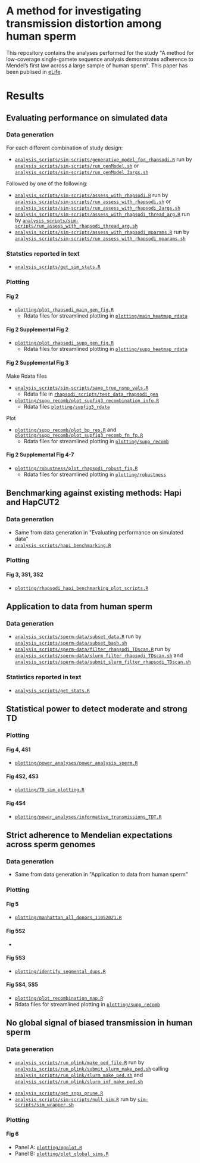 # A method for investigating transmission distortion among human sperm

This repository contains the analyses performed for the study "A method for low-coverage single-gamete sequence analysis demonstrates adherence to Mendel’s first law across a large sample of human sperm". This paper has been publised in [eLife](https://elifesciences.org/articles/76383).

<!--
- analysis scripts: scripts used for data in paper 
-- filtering_bell_data: info for filtering our Bell data based on genome consortia studies
-- shell-scripts: command line scripts for processing raw data  
-- sim-scripts: R files for simulations of TD (real and simulated chromosomes)
-- sperm-data: steps for processing genotype data
- plotting: scripts for figures  in paper 
-->

# Results

## Evaluating performance on simulated data

### Data generation

For each different combination of study design:

* [`analysis_scripts/sim-scripts/generative_model_for_rhapsodi.R`](https://github.com/mccoy-lab/transmission-distortion/blob/master/analysis_scripts/sim-scripts/generative_model_for_rhapsodi.R) run by [`analysis_scripts/sim-scripts/run_genModel.sh`](https://github.com/mccoy-lab/transmission-distortion/blob/master/analysis_scripts/sim-scripts/run_genModel.sh) or [`analysis_scripts/sim-scripts/run_genModel_3args.sh`](https://github.com/mccoy-lab/transmission-distortion/blob/master/analysis_scripts/sim-scripts/run_genModel_3args.sh)

Followed by one of the following:

* [`analysis_scripts/sim-scripts/assess_with_rhapsodi.R`](https://github.com/mccoy-lab/transmission-distortion/blob/master/analysis_scripts/sim-scripts/assess_with_rhapsodi.R) run by [`analysis_scripts/sim-scripts/run_assess_with_rhapsodi.sh`](https://github.com/mccoy-lab/transmission-distortion/blob/master/analysis_scripts/sim-scripts/run_assess_with_rhapsodi.sh) or [`analysis_scripts/sim-scripts/run_assess_with_rhapsodi_2args.sh`](https://github.com/mccoy-lab/transmission-distortion/blob/master/analysis_scripts/sim-scripts/run_assess_with_rhapsodi_2args.sh)
* [`analysis_scripts/sim-scripts/assess_with_rhapsodi_thread_arg.R`](https://github.com/mccoy-lab/transmission-distortion/blob/master/analysis_scripts/sim-scripts/assess_with_rhapsodi_thread_arg.R) run by [`analysis_scripts/sim-scripts/run_assess_with_rhapsodi_thread_arg.sh`](https://github.com/mccoy-lab/transmission-distortion/blob/master/analysis_scripts/sim-scripts/run_assess_with_rhapsodi_thread_arg.sh)
* [`analysis_scripts/sim-scripts/assess_with_rhapsodi_mparams.R`](https://github.com/mccoy-lab/transmission-distortion/blob/master/analysis_scripts/sim-scripts/assess_with_rhapsodi_mparams.R) run by [`analysis_scripts/sim-scripts/run_assess_with_rhapsodi_mparams.sh`](https://github.com/mccoy-lab/transmission-distortion/blob/master/analysis_scripts/sim-scripts/run_assess_with_rhapsodi_mparams.sh)

### Statstics reported in text

* [`analysis_scripts/get_sim_stats.R`](https://github.com/mccoy-lab/transmission-distortion/blob/master/analysis_scripts/get_sim_stats.R)

### Plotting

#### Fig 2

* [`plotting/plot_rhapsodi_main_gen_fig.R`](https://github.com/mccoy-lab/transmission-distortion/blob/master/plotting/plot_rhapsodi_main_gen_fig.R)
  * Rdata files for streamlined plotting in [`plotting/main_heatmap_rdata`](https://github.com/mccoy-lab/transmission-distortion/tree/master/plotting/main_heatmap_Rdata)

#### Fig 2 Supplemental Fig 2

* [`plotting/plot_rhapsodi_supp_gen_fig.R`](https://github.com/mccoy-lab/transmission-distortion/blob/master/plotting/plot_rhapsodi_supp_gen_fig.R)
  * Rdata files for streamlined plotting in [`plotting/supp_heatmap_rdata`](https://github.com/mccoy-lab/transmission-distortion/tree/master/plotting/supp_heatmap_Rdata)

#### Fig 2 Supplemental Fig 3

Make Rdata files 
* [`analysis_scripts/sim-scripts/save_true_nsnp_vals.R`](https://github.com/mccoy-lab/transmission-distortion/blob/master/analysis_scripts/sim-scripts/save_true_nsnp_vals.R)
  * Rdata file in [`rhapsodi_scripts/test_data_rhapsodi_gen`](https://github.com/mccoy-lab/transmission-distortion/tree/master/rhapsodi_scripts/test_data_rhapsodi_gen)
* [`plotting/supp_recomb/plot_supfig3_recombination_info.R`](https://github.com/mccoy-lab/transmission-distortion/blob/master/plotting/supp_recomb/plot_supfig3_recombination_info.R)
  * Rdata files [`plotting/supfig3_rdata`](https://github.com/mccoy-lab/transmission-distortion/tree/master/plotting/supfig3_rdata) 

Plot
* [`plotting/supp_recomb/plot_bp_res.R`](https://github.com/mccoy-lab/transmission-distortion/blob/master/plotting/supp_recomb/plot_bp_res.R) and [`plotting/supp_recomb/plot_supfig3_recomb_fn_fp.R`](https://github.com/mccoy-lab/transmission-distortion/blob/master/plotting/supp_recomb/plot_supfig3_recomb_fn_fp.R)
  * Rdata files for streamlined plotting in [`plotting/supp_recomb`](https://github.com/mccoy-lab/transmission-distortion/tree/master/plotting/supp_recomb)

#### Fig 2 Supplemental Fig 4-7

* [`plotting/robustness/plot_rhapsodi_robust_fig.R`](https://github.com/mccoy-lab/transmission-distortion/blob/master/plotting/robustness/plot_rhapsodi_robust_fig.R)
  * Rdata files for streamlined plotting in [`plotting/robustness`](https://github.com/mccoy-lab/transmission-distortion/tree/master/plotting/robustness)


## Benchmarking against existing methods: Hapi and HapCUT2

### Data generation

* Same from data generation in "Evaluating performance on simulated data"
* [`analysis_scripts/hapi_benchmarking.R`](https://github.com/mccoy-lab/transmission-distortion/blob/master/analysis_scripts/hapi_benchmarking.R)

### Plotting

#### Fig 3, 3S1, 3S2

* [`plotting/rhapsodi_hapi_benchmarking_plot_scripts.R`](https://github.com/mccoy-lab/transmission-distortion/blob/master/plotting/rhapsodi_hapi_benchmarking_plot_scripts.R)


## Application to data from human sperm

### Data generation

* [`analysis_scripts/sperm-data/subset_data.R`](https://github.com/mccoy-lab/transmission-distortion/blob/master/analysis_scripts/sperm-data/subset_data.R) run by [`analysis_scripts/sperm-data/subset_bash.sh`](https://github.com/mccoy-lab/transmission-distortion/blob/master/analysis_scripts/sperm-data/subset_bash.sh)
* [`analysis_scripts/sperm-data/filter_rhapsodi_TDscan.R`](https://github.com/mccoy-lab/transmission-distortion/blob/master/analysis_scripts/sperm-data/filter_rhapsodi_TDscan.R) run by [`analysis_scripts/sperm-data/slurm_filter_rhapsodi_TDscan.sh`](https://github.com/mccoy-lab/transmission-distortion/blob/master/analysis_scripts/sperm-data/slurm_filter_rhapsodi_TDscan.sh) and [`analysis_scripts/sperm-data/submit_slurm_filter_rhapsodi_TDscan.sh`](https://github.com/mccoy-lab/transmission-distortion/blob/master/analysis_scripts/sperm-data/submit_slurm_filter_rhapsodi_TDscan.sh)

### Statistics reported in text

* [`analysis_scripts/get_stats.R`](https://github.com/mccoy-lab/transmission-distortion/blob/master/analysis_scripts/get_stats.R)


## Statistical power to detect moderate and strong TD

### Plotting 

#### Fig 4, 4S1

* [`plotting/power_analyses/power_analysis_sperm.R`](https://github.com/mccoy-lab/transmission-distortion/blob/master/plotting/power_analyses/TD_sim_plotting.R)


#### Fig 4S2, 4S3

* [`plotting/TD_sim_plotting.R`](https://github.com/mccoy-lab/transmission-distortion/blob/master/plotting/TD_sim_plotting.R)


#### Fig 4S4

* [`plotting/power_analyses/informative_transmissions_TDT.R`](https://github.com/mccoy-lab/transmission-distortion/blob/master/plotting/power_analyses/TD_sim_plotting.R)


## Strict adherence to Mendelian expectations across sperm genomes

### Data generation

* Same from data generation in "Application to data from human sperm"

### Plotting

#### Fig 5

* [`plotting/manhattan_all_donors_11052021.R`](https://github.com/mccoy-lab/transmission-distortion/blob/master/plotting/manhattan_all_donors_11052021.R)

#### Fig 5S2

* 

#### Fig 5S3

* [`plotting/identify_segmental_dups.R`](https://github.com/mccoy-lab/transmission-distortion/blob/master/plotting/identify_segmental_dups.R)

#### Fig 5S4, 5S5

* [`plotting/plot_recombination_map.R`](https://github.com/mccoy-lab/transmission-distortion/blob/master/plotting/plot_recombination_map.R)
* Rdata files for streamlined plotting in [`plotting/supp_recomb`](https://github.com/mccoy-lab/transmission-distortion/tree/master/plotting/supp_recomb)


## No global signal of biased transmission in human sperm

### Data generation

* [`analysis_scripts/run_plink/make_ped_file.R`](https://github.com/mccoy-lab/transmission-distortion/blob/master/analysis_scripts/run_plink/make_ped_file.R) run by [`analysis_scripts/run_plink/submit_slurm_make_ped.sh`](https://github.com/mccoy-lab/transmission-distortion/blob/master/analysis_scripts/run_plink/submit_slurm_make_ped.sh) calling [`analysis_scripts/run_plink/slurm_make_ped.sh`](https://github.com/mccoy-lab/transmission-distortion/blob/master/analysis_scripts/run_plink/slurm_make_ped.sh) and [`analysis_scripts/run_plink/slurm_inf_make_ped.sh`](https://github.com/mccoy-lab/transmission-distortion/blob/master/analysis_scripts/run_plink/slurm_inf_make_ped.sh)
<!--* [`plink/run_plink.sh`](https://github.com/mccoy-lab/transmission-distortion/blob/master/plink/run_plink.sh) OR [`run_plink/run_plink.sh`](https://github.com/mccoy-lab/transmission-distortion/blob/master/run_plink/run_plink.sh)-->
* [`analysis_scripts/get_snps_prune.R`](https://github.com/mccoy-lab/transmission-distortion/blob/master/analysis_scripts/get_snps_prune.R)
* [`analysis_scripts/sim-scripts/null_sim.R`](https://github.com/mccoy-lab/transmission-distortion/blob/master/analysis_scripts/sim-scripts/null_sim.R) run by [`sim-scripts/sim_wrapper.sh`](https://github.com/mccoy-lab/transmission-distortion/blob/master/sim-scripts/sim_wrapper.sh)

### Plotting

#### Fig 6
* Panel A: [`plotting/qqplot.R`](https://github.com/mccoy-lab/transmission-distortion/blob/master/plotting/qqplot.R) 
* Panel B: [`plotting/plot_global_sims.R`](https://github.com/mccoy-lab/transmission-distortion/blob/master/plotting/plot_global_sims.R)

